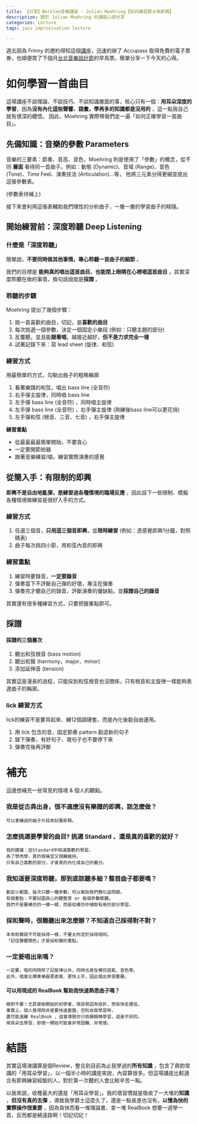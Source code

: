 ```yaml
---
title: 【分享】Berklee音樂講座 - Julian Moehring【如何練習爵士與即興】
description: 關於 Julian Moehring 的講座心得分享
categories: Lecture
tags: jazz improvisation lecture

---
```




週五因為 Frinny 的邀約得知這個[講座](https://www.accupass.com/event/1711121138327500378210)，迅速的辦了 Accupass 取得免費的電子票券，也順便買了下個月[台北音樂設計節](https://www.tmdf.info/)的早鳥票。簡單分享一下今天的心得。

# 如何學習一首曲目

這場講座不談理論、不談技巧、不談知識層面的事，核心只有一個：**用耳朵深度的學習**，因為**沒有內化這些聲響、語彙，學再多的知識都是沒用的** ，這一點我自己就有很深的體悟。
因此，Moehring 實際帶我們走一遍「如何正確學習一首曲目」。

## 先備知識：音樂的參數 Parameters

音樂的三要素：節奏、音高、音色，Moehring 則是使用了「參數」的概念，從不同 **層面** 看待同一首曲子。例如：動態 (Dynamic)、音域 (Range)、音色 (Tone)、Time Feel、演奏技法 (Articulation)...等，
他將三元素分得更細並提出這張參數表。

 (參數表待補上)

接下來會利用這張表輔助我們理性的分析曲子，一層一層的學習曲子的精隨。

## 開始練習前：深度聆聽 Deep Listening

### 什麼是「深度聆聽」

簡單說，**不要同時做其他事情，專心聆聽一首曲子的細節** 。

我們的目標是 **能夠真的唱出這首曲目、也能閉上眼睛在心裡唱這首曲目** 。其實深度聆聽在做的事情，換句話說就是**採譜** 。

### 聆聽的步驟

Moehring 提出了幾個步驟：
1. 挑一首喜歡的曲目，切記，是**喜歡的曲目** 
2. 每次挑選一個參數，決定一個固定小樂段 (例如：只聽主題的部分)
3. 反覆聽，並且能**跟著唱**，越接近越好，**但不是力求完全一樣**
4. 試著記錄下來：寫 lead sheet (旋律、和弦)

### 練習方式
用最簡單的方式，勾勒出曲子的粗略輪廓

1. 看著樂譜的和弦，唱出 bass line (全音符)
2. 右手彈主旋律，同時唱 bass line
3. 左手彈 bass line (全音符) ，同時唱主旋律
4. 左手彈 bass line (全音符) ，右手彈主旋律 (熟練後bass line可以更花俏)
5. 左手彈和弦 (根音、三音、七音) ，右手彈主旋律

**練習重點**
- 從最最最最簡單開始，不要貪心
- 一定要開節拍器
- 跟著音樂練習/唱，練習實際演奏的感覺

## 從簡入手：有限制的即興
**即興不是自由地亂彈，是練習過各種情境的臨場反應** ，因此設下一些限制、模擬各種情境做練習是很好入手的方式。

### 練習方式
1. 任選三個音，**只用這三個音即興**，並**限時練習** (例如：憑感覺即興1分鐘，對照碼表)
2. 曲子每次挑四小節，用和弦內音的即興

### 練習重點
1. 練習時要錄音，**一定要錄音** 
2. 彈奏當下不評斷自己彈的好壞，專注在彈奏
3. 彈奏完才聽自己的錄音，評斷演奏的優缺點，並**採譜自己的錄音**

其實還有很多種練習方式，只要把握重點即可。

## 採譜

#### 採譜的三個層次
1. 聽出和弦根音 (bass motion)
2. 聽出和聲 (harmony，major、minor)
3. 添加延伸音 (tension)

其實這是漫長的過程，只能採到和弦根音也沒關係，只有根音和主旋律一樣能夠表達曲子的輪廓。

### lick 練習方式
lick的練習不是要背起來、練12個調硬套，而是內化後能自由運用。

1. 用 lick 包含的音，固定節奏 pattern 創造新的句子
2. 錄下彈奏，有好句子、壞句子也不要停下來
3. 彈奏完後再評斷


# 補充
這邊想補充一些常見的情境 & 個人的觀點。

### 我是從古典出身，很不適應沒有樂譜的即興，該怎麼做？ 
```
可以拿練過的曲子片段來試著即興。
```
### 怎麼挑選要學習的曲目? 挑選 Standard 、還是真的喜歡的就好？
```
我的建議：從Standard中挑選喜歡的學習。
為了學而學，真的很痛苦又很難維持。
只有自己喜歡的部分，才會真的內化成自己的養分。
``` 
### 我知道要深度聆聽，那到底該聽多細？整首曲子都要嗎？
```
劃定小範圍、每次只聽一種參數，可以幫助我們簡化這問題。
有個重點：不要試圖貪心的聽整首 or 每個參數都聽。
我們不是要模仿的一模一樣，而是從模仿中擷取有用的部分學習。
```
### 採和聲時，很難聽出來怎麼辦？不知道自己採得對不對？
```
本來和聲就不可能採得一樣，不要太拘泥於採得相同。
「記住聲響顏色」才是採和聲的重點。
```
### 一定要唱出來嗎？
```
一定要，唱的同時除了記旋律以外，同時也是在模仿語氣、音色等。
此外，唱會比彈奏樂器更直覺、更快上手，因此唱出來很重要。
```
#### 可以用現成的 RealBook 幫助我快速熟悉曲子嗎？
```
絕對不要！尤其是剛開始的初學者，很容易因為挫折，想貪快走捷徑。
事實上，個人覺得除非是要快速套團，否則自我學習時，
盡可能遠離 RealBook ，這會導致你只依賴眼睛學習，這是不好的。
用耳朵去學習，即使一開始可能會非常困難、非常慢。
```

# 結語

其實這場演講算是個Review，整合到目前為止我學過的**所有知識** ，包含了鼎鈞常講的「用耳朵學習」，以一個半小時的講座來說，內容算很多。但這場講座比較適合有即興練習經驗的人，對於第一次聽的人會比較辛苦一點。

以我來說，收穫最大的還是「用耳朵學習」。我的壞習慣就是吸收了一大堆的**知識** ，**但沒有真的去彈** ，導致我學爵士這麼久了，還是一點長進也沒有。**以慢為快的實際操作很重要** ，因為貪快而看一堆理論書、拿一堆 RealBook 想要一週學一首，反而都是繞遠路啊！切記切記！
<!--stackedit_data:
eyJoaXN0b3J5IjpbNzgzMTQ3MjAyLDIwODc1NTAyNTBdfQ==
-->